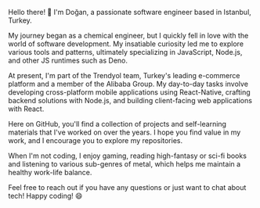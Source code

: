 Hello there! 👋 I'm Doğan, a passionate software engineer based in Istanbul, Turkey.

My journey began as a chemical engineer, but I quickly fell in love with the world of software development. My insatiable curiosity led me to explore various tools and patterns, ultimately specializing in JavaScript, Node.js, and other JS runtimes such as Deno.

At present, I'm part of the Trendyol team, Turkey's leading e-commerce platform and a member of the Alibaba Group. My day-to-day tasks involve developing cross-platform mobile applications using React-Native, crafting backend solutions with Node.js, and building client-facing web applications with React.

Here on GitHub, you'll find a collection of projects and self-learning materials that I've worked on over the years. I hope you find value in my work, and I encourage you to explore my repositories.

When I'm not coding, I enjoy gaming, reading high-fantasy or sci-fi books and listening to various sub-genres of metal, which helps me maintain a healthy work-life balance.

Feel free to reach out if you have any questions or just want to chat about tech! Happy coding! 😄
